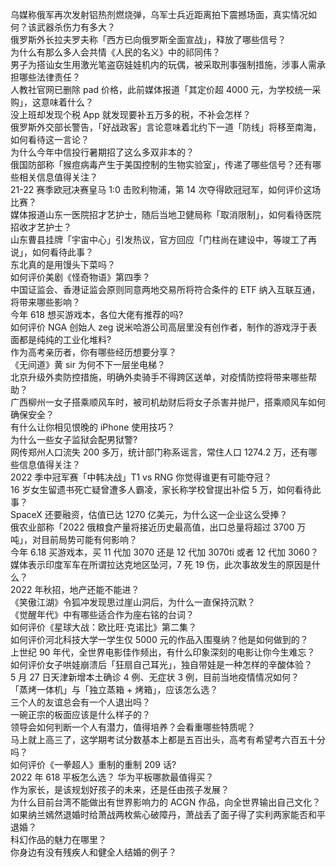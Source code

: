乌媒称俄军再次发射铝热剂燃烧弹，乌军士兵近距离拍下震撼场面，真实情况如何？该武器杀伤力有多大？  
俄罗斯外长拉夫罗夫称「西方已向俄罗斯全面宣战」，释放了哪些信号？  
为什么有那么多人会共情《人民的名义》中的祁同伟？  
男子为搭讪女生用激光笔盗窃娃娃机内的玩偶，被采取刑事强制措施，涉事人需承担哪些法律责任？  
人教社官网已删除 pad 价格，此前媒体报道「其定价超 4000 元，为学校统一采购」，这意味着什么？  
没上班却发现个税 App 就发现要补五万多的税，不补会怎样？  
俄罗斯外交部长警告，「好战政客」言论意味着北约下一道「防线」将移至南海，如何看待这一言论？  
为什么今年中信投行暑期招了这么多双非本的？  
俄国防部称「猴痘病毒产生于美国控制的生物实验室」，传递了哪些信号？还有哪些相关信息值得关注？  
21-22 赛季欧冠决赛皇马 1:0 击败利物浦，第 14 次夺得欧冠冠军，如何评价这场比赛？  
媒体报道山东一医院招才艺护士，随后当地卫健局称「取消限制」，如何看待医院招收才艺护士？  
山东曹县挂牌「宇宙中心」引发热议，官方回应「门柱尚在建设中，等竣工了再说」，如何看待此事？  
东北真的是用馒头下菜吗？  
如何评价美剧《怪奇物语》第四季？  
中国证监会、香港证监会原则同意两地交易所将符合条件的 ETF 纳入互联互通，将带来哪些影响？  
今年 618 想买游戏本，各位大佬有推荐的吗?  
如何评价 NGA 创始人 zeg 说米哈游公司高层里没有创作者，制作的游戏浮于表面都是纯纯的工业化堆料?  
作为高考亲历者，你有哪些经历想要分享？  
《无间道》黄 sir 为何不下一层坐电梯？  
北京升级外卖防控措施，明确外卖骑手不得跨区送单，对疫情防控将带来哪些帮助？  
广西柳州一女子搭乘顺风车时，被司机劫财后将女子杀害并抛尸，搭乘顺风车如何确保安全？  
有什么让你相见恨晚的 iPhone 使用技巧？  
为什么一些女子监狱会配男狱警?  
网传郑州人口流失 200 多万，统计部门称系谣言，常住人口 1274.2 万，还有哪些信息值得关注？  
2022 季中冠军赛「中韩决战」T1 vs RNG 你觉得谁更有可能夺冠？  
16 岁女生留遗书死亡疑曾遭多人霸凌，家长称学校曾提出补偿 5 万，如何看待此事？  
​SpaceX 还要融资，估值已达 1270 亿美元，为什么这一企业这么受捧？  
俄农业部称「2022 俄粮食产量将接近历史最高值，出口总量将超过 3700 万吨」，对目前局势可能有何影响？  
今年 6.18 买游戏本，买 11 代加 3070 还是 12 代加 3070ti 或者 12 代加 3060？  
媒体表示印度军车在所谓拉达克地区坠河，7 死 19 伤，此次事故发生的原因是什么？  
2022 年秋招，地产还能不能进？  
《笑傲江湖》令狐冲发现思过崖山洞后，为什么一直保持沉默？  
《觉醒年代》中有哪些适合作为座右铭的台词？  
如何评价《星球大战：欧比旺·克诺比》第二集？  
如何评价河北科技大学一学生仅 5000 元的作品入围戛纳？他是如何做到的？  
上世纪 90 年代，全世界电影佳作频出，有什么印象深刻的电影让你今生难忘？  
如何评价女子哄娃崩溃后「狂扇自己耳光」，独自带娃是一种怎样的辛酸体验？  
5 月 27 日天津新增本土确诊 4 例、无症状 3 例，目前当地疫情情况如何？  
「蒸烤一体机」与「独立蒸箱 + 烤箱」，应该怎么选？  
三个人的友谊总会有一个人退出吗？  
一碗正宗的板面应该是什么样子的？  
领导会如何判断一个人有潜力，值得培养？会看重哪些特质呢？  
马上就上高三了，这学期考试分数基本上都是五百出头，高考有希望考六百五十分吗？  
如何评价《一拳超人》重制的重制 209 话?  
2022 年 618 平板怎么选？ 华为平板哪款最值得买？  
作为家长，是该规划好孩子的未来，还是任由孩子发展？  
为什么目前台湾不能做出有世界影响力的 ACGN 作品，向全世界输出自己文化？  
如果纳兰嫣然退婚时给萧战两枚紫心破障丹，萧战丢了面子得了实利两家能否和平退婚？  
科幻作品的魅力在哪里？  
你身边有没有残疾人和健全人结婚的例子？  
